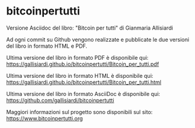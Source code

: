 # bitcoinpertutti
Versione Asciidoc del libro: "Bitcoin per tutti" di Gianmaria Allisiardi

Ad ogni commit su Github vengono realizzate e pubblicate le due versioni del libro in formato HTML e PDF.

Ultima versione del libro in formato PDF è disponibile qui: <a href="https://gallisiardi.github.io/bitcoinpertutti/Bitcoin_per_tutti.pdf">https://gallisiardi.github.io/bitcoinpertutti/Bitcoin_per_tutti.pdf</a>

Ultima versione del libro in formato HTML è disponibile qui: <a href="https://gallisiardi.github.io/bitcoinpertutti/Bitcoin_per_tutti.html">https://gallisiardi.github.io/bitcoinpertutti/Bitcoin_per_tutti.html</a>

Ultima versione del libro in formato AsciiDoc è disponibile qui: <a href="https://github.com/gallisiardi/bitcoinpertutti">https://github.com/gallisiardi/bitcoinpertutti</a>

Maggiori informazioni sul progetto sono disponibili sul sito: <a href="https://www.bitcoinpertutti.org">https://www.bitcoinpertutti.org</a> 
